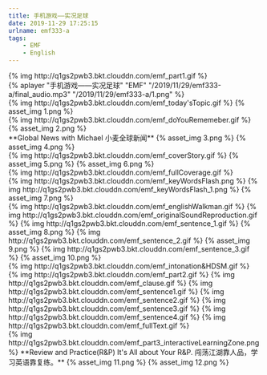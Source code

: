 ```yaml
---
title: 手机游戏——实况足球
date: 2019-11-29 17:25:15
urlname: emf333-a
tags:
    - EMF
    - English
---
```

 [//]: # (Part1 今日课程)
 <div>{% img http://q1gs2pwb3.bkt.clouddn.com/emf_part1.gif %}</div>
 <!-- more -->
 
 <div>
  {% aplayer "手机游戏——实况足球" "EMF" "/2019/11/29/emf333-a/final_audio.mp3"  "/2019/11/29/emf333-a/1.png" %}
  </div>
  
  [//]: # (今日话题 Today's Topic)
  <div> 
  {% img http://q1gs2pwb3.bkt.clouddn.com/emf_today'sTopic.gif %}
  {% asset_img 1.png %}
  </div>
  
  
  [//]: # (温故知新 Do You Remember?)
  <div>
  {% img http://q1gs2pwb3.bkt.clouddn.com/emf_doYouRememeber.gif %}
  {% asset_img 2.png %}
  </div>
  
  
  [//]: # (Global News with Michael 小麦全球新闻)
  <div>
  **Global News with Michael 小麦全球新闻**
  {% asset_img 3.png %}
  {% asset_img 4.png %}
  </div>
  
  
  [//]: # (核心报道 Cover Story)
  <div>
  {% img http://q1gs2pwb3.bkt.clouddn.com/emf_coverStory.gif %}
  {% asset_img 5.png %}
  {% asset_img 6.png %}
  </div>
  
  
  [//]: # (全文讲解 Full Coverage)
  <div>{% img http://q1gs2pwb3.bkt.clouddn.com/emf_fullCoverage.gif %}</div>
  
  
  [//]: # (核心词汇 Key Words Flash)
  <div>
  {% img http://q1gs2pwb3.bkt.clouddn.com/emf_keyWordsFlash.png %}
  {% img http://q1gs2pwb3.bkt.clouddn.com/emf_keyWordsFlash_1.png %}
  {% asset_img 7.png %}
  </div>
  
  
  [//]: # (英语随身听 English Walkman)
  <div>
  {% img http://q1gs2pwb3.bkt.clouddn.com/emf_englishWalkman.gif %}
  {% img http://q1gs2pwb3.bkt.clouddn.com/emf_originalSoundReproduction.gif %}
  {% img http://q1gs2pwb3.bkt.clouddn.com/emf_sentence_1.gif %}
  {% asset_img 8.png %}
  {% img http://q1gs2pwb3.bkt.clouddn.com/emf_sentence_2.gif %}
  {% asset_img 9.png %}
  {% img http://q1gs2pwb3.bkt.clouddn.com/emf_sentence_3.gif %}
  {% asset_img 10.png %}
  </div>
  
  [//]: # (语音语调及高清慢动作 Intonation and HDSM)
  <div>
  {% img http://q1gs2pwb3.bkt.clouddn.com/emf_intonation&HDSM.gif %}
  </div>
  
  [//]: # (Part2 重点跟读)
  <div>
  {% img http://q1gs2pwb3.bkt.clouddn.com/emf_part2.gif %}
    {% img http://q1gs2pwb3.bkt.clouddn.com/emf_clause.gif %}
    {% img http://q1gs2pwb3.bkt.clouddn.com/emf_sentence1.gif %}
    {% img http://q1gs2pwb3.bkt.clouddn.com/emf_sentence2.gif %}
    {% img http://q1gs2pwb3.bkt.clouddn.com/emf_sentence3.gif %}
    {% img http://q1gs2pwb3.bkt.clouddn.com/emf_sentence4.gif %}
    {% img http://q1gs2pwb3.bkt.clouddn.com/emf_fullText.gif %}
  </div>
  
  [//]: # (Part3 互动学习区)
  <div>
  {% img http://q1gs2pwb3.bkt.clouddn.com/emf_part3_interactiveLearningZone.png %}
    **Review and Practice(R&P)
      It's All about Your R&P. 闯荡江湖靠人品，学习英语靠复练。**
      {% asset_img 11.png %}
      {% asset_img 12.png %}
  </div>